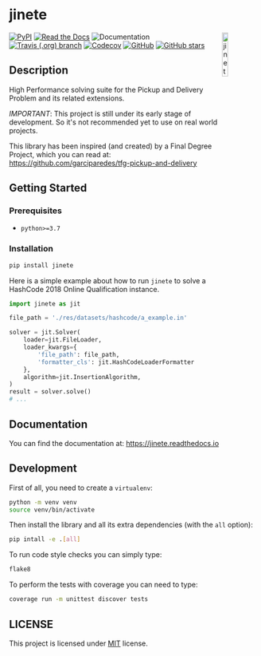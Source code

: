 
# jinete

<img align="right" width="15%" src="https://raw.githubusercontent.com/garciparedes/jinete/master/res/images/jinete.svg?sanitize=true" alt="jinete">

[![PyPI](https://img.shields.io/pypi/v/jinete.svg)](https://pypi.org/project/jinete)
[![Read the Docs](https://img.shields.io/readthedocs/jinete.svg)](https://jinete.readthedocs.io/)
![Documentation](https://img.shields.io/website?down_color=red&down_message=broken&label=docs&up_color=success&up_message=passing&url=https%3A%2F%2Fgarciparedes.me%2Fjinete%2F)
[![Travis (.org) branch](https://img.shields.io/travis/garciparedes/jinete/master.svg)](https://travis-ci.org/garciparedes/jinete/branches)
[![Codecov](https://img.shields.io/codecov/c/github/garciparedes/jinete.svg)](https://codecov.io/gh/garciparedes/jinete)
[![GitHub](https://img.shields.io/github/license/garciparedes/jinete.svg)](https://github.com/garciparedes/jinete/blob/master/LICENSE)
[![GitHub stars](https://img.shields.io/github/stars/garciparedes/jinete.svg)](https://github.com/garciparedes/jinete)

## Description 

High Performance solving suite for the Pickup and Delivery Problem and its related extensions. 

*IMPORTANT*: This project is still under its early stage of development. So it's not recommended yet to use on real world projects. 

This library has been inspired (and created) by a Final Degree Project, which you can read at: https://github.com/garciparedes/tfg-pickup-and-delivery


## Getting Started

### Prerequisites
* `python>=3.7`

### Installation
```bash
pip install jinete
```

Here is a simple example about how to run `jinete` to solve a HashCode 2018 Online Qualification instance. 
```python
import jinete as jit

file_path = './res/datasets/hashcode/a_example.in'

solver = jit.Solver(
    loader=jit.FileLoader,
    loader_kwargs={
        'file_path': file_path,
        'formatter_cls': jit.HashCodeLoaderFormatter
    },
    algorithm=jit.InsertionAlgorithm,
)
result = solver.solve()
# ...

```

## Documentation
You can find the documentation at: https://jinete.readthedocs.io


## Development

First of all, you need to create a `virtualenv`:

```bash
python -m venv venv
source venv/bin/activate
```

Then install the library and all its extra dependencies (with the `all` option):

```bash
pip intall -e .[all]
```

To run code style checks you can simply type:
```bash
flake8
```

To perform the tests with coverage you can need to type:

```bash
coverage run -m unittest discover tests
```

## LICENSE
This project is licensed under [MIT](LICENSE) license.
